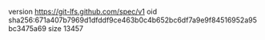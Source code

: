 version https://git-lfs.github.com/spec/v1
oid sha256:671a407b7969d1dfddf9ce463b0c4b652bc6df7a9e9f84516952a95bc3475a69
size 13457

